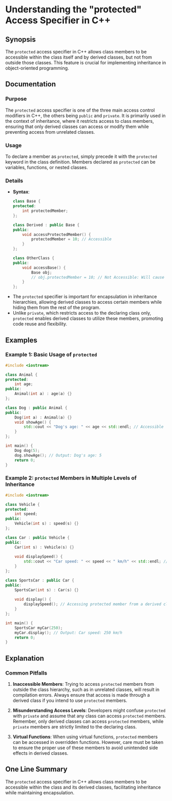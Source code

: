 <!--
Meta Description: # Understanding the "protected" Access Specifier in C++ ## Synopsis The `protected` access specifier in C++ allows class members to be accessible with...
Meta Keywords: protected, class, access, members, public
-->

# Understanding the "protected" Access Specifier in C++

## Synopsis
The `protected` access specifier in C++ allows class members to be accessible within the class itself and by derived classes, but not from outside those classes. This feature is crucial for implementing inheritance in object-oriented programming.

## Documentation
### Purpose
The `protected` access specifier is one of the three main access control modifiers in C++, the others being `public` and `private`. It is primarily used in the context of inheritance, where it restricts access to class members, ensuring that only derived classes can access or modify them while preventing access from unrelated classes.

### Usage
To declare a member as `protected`, simply precede it with the `protected` keyword in the class definition. Members declared as `protected` can be variables, functions, or nested classes.

### Details
- **Syntax**: 
  ```cpp
  class Base {
  protected:
      int protectedMember;
  };
  
  class Derived : public Base {
  public:
      void accessProtectedMember() {
          protectedMember = 10; // Accessible
      }
  };
  
  class OtherClass {
  public:
      void accessBase() {
          Base obj;
          // obj.protectedMember = 10; // Not Accessible: Will cause a compilation error
      }
  };
  ```
- The `protected` specifier is important for encapsulation in inheritance hierarchies, allowing derived classes to access certain members while hiding them from the rest of the program.
- Unlike `private`, which restricts access to the declaring class only, `protected` enables derived classes to utilize these members, promoting code reuse and flexibility.

## Examples
### Example 1: Basic Usage of `protected`
```cpp
#include <iostream>

class Animal {
protected:
    int age;
public:
    Animal(int a) : age(a) {}
};

class Dog : public Animal {
public:
    Dog(int a) : Animal(a) {}
    void showAge() {
        std::cout << "Dog's age: " << age << std::endl; // Accessible
    }
};

int main() {
    Dog dog(5);
    dog.showAge(); // Output: Dog's age: 5
    return 0;
}
```

### Example 2: `protected` Members in Multiple Levels of Inheritance
```cpp
#include <iostream>

class Vehicle {
protected:
    int speed;
public:
    Vehicle(int s) : speed(s) {}
};

class Car : public Vehicle {
public:
    Car(int s) : Vehicle(s) {}
    
    void displaySpeed() {
        std::cout << "Car speed: " << speed << " km/h" << std::endl; // Accessible
    }
};

class SportsCar : public Car {
public:
    SportsCar(int s) : Car(s) {}
    
    void display() {
        displaySpeed(); // Accessing protected member from a derived class
    }
};

int main() {
    SportsCar myCar(250);
    myCar.display(); // Output: Car speed: 250 km/h
    return 0;
}
```

## Explanation
### Common Pitfalls
1. **Inaccessible Members**: Trying to access `protected` members from outside the class hierarchy, such as in unrelated classes, will result in compilation errors. Always ensure that access is made through a derived class if you intend to use `protected` members.
  
2. **Misunderstanding Access Levels**: Developers might confuse `protected` with `private` and assume that any class can access `protected` members. Remember, only derived classes can access `protected` members, while `private` members are strictly limited to the declaring class.

3. **Virtual Functions**: When using virtual functions, `protected` members can be accessed in overridden functions. However, care must be taken to ensure the proper use of these members to avoid unintended side effects in derived classes.

## One Line Summary
The `protected` access specifier in C++ allows class members to be accessible within the class and its derived classes, facilitating inheritance while maintaining encapsulation.